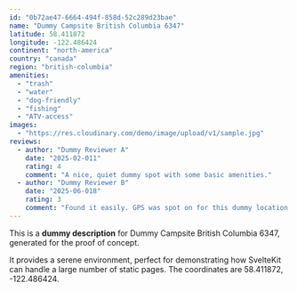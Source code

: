 ```yaml
---
id: "0b72ae47-6664-494f-858d-52c289d23bae"
name: "Dummy Campsite British Columbia 6347"
latitude: 58.411872
longitude: -122.486424
continent: "north-america"
country: "canada"
region: "british-columbia"
amenities:
  - "trash"
  - "water"
  - "dog-friendly"
  - "fishing"
  - "ATV-access"
images:
  - "https://res.cloudinary.com/demo/image/upload/v1/sample.jpg"
reviews:
  - author: "Dummy Reviewer A"
    date: "2025-02-011"
    rating: 4
    comment: "A nice, quiet dummy spot with some basic amenities."
  - author: "Dummy Reviewer B"
    date: "2025-06-018"
    rating: 3
    comment: "Found it easily. GPS was spot on for this dummy location."
---
```


This is a **dummy description** for Dummy Campsite British Columbia 6347, generated for the proof of concept.

It provides a serene environment, perfect for demonstrating how SvelteKit can handle a large number of static pages. The coordinates are 58.411872, -122.486424.

